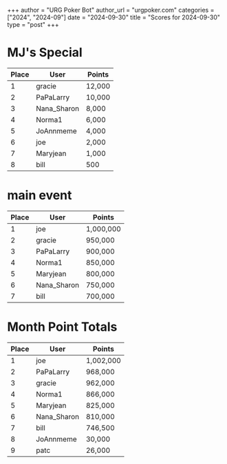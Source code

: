 +++
author = "URG Poker Bot"
author_url = "urgpoker.com"
categories = ["2024", "2024-09"]
date = "2024-09-30"
title = "Scores for 2024-09-30"
type = "post"
+++
# MJ's Special

| Place | User | Points |
|-------|------|--------|
| 1 | gracie | 12,000 |
| 2 | PaPaLarry | 10,000 |
| 3 | Nana_Sharon | 8,000 |
| 4 | Norma1 | 6,000 |
| 5 | JoAnnmeme | 4,000 |
| 6 | joe | 2,000 |
| 7 | Maryjean | 1,000 |
| 8 | bill | 500 |

# main event

| Place | User | Points |
|-------|------|--------|
| 1 | joe | 1,000,000 |
| 2 | gracie | 950,000 |
| 3 | PaPaLarry | 900,000 |
| 4 | Norma1 | 850,000 |
| 5 | Maryjean | 800,000 |
| 6 | Nana_Sharon | 750,000 |
| 7 | bill | 700,000 |

# Month Point Totals

| Place | User | Points |
|-------|------|--------|
| 1 | joe | 1,002,000 |
| 2 | PaPaLarry | 968,000 |
| 3 | gracie | 962,000 |
| 4 | Norma1 | 866,000 |
| 5 | Maryjean | 825,000 |
| 6 | Nana_Sharon | 810,000 |
| 7 | bill | 746,500 |
| 8 | JoAnnmeme | 30,000 |
| 9 | patc | 26,000 |
